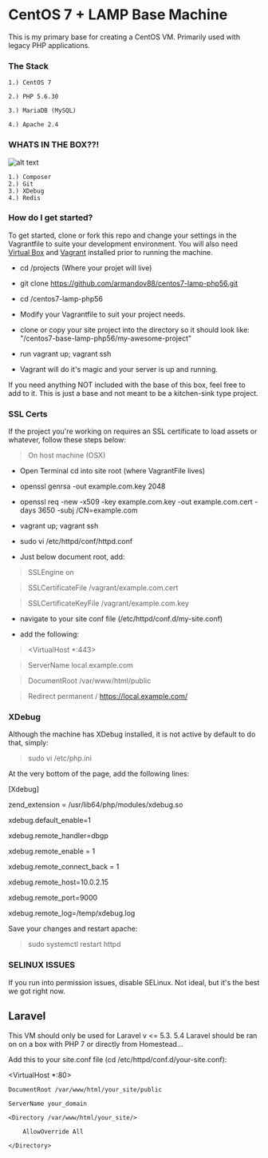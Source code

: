 # CentOS 7 + LAMP Base Machine

This is my primary base for creating a CentOS VM. Primarily used with legacy PHP applications.

### The Stack

    1.) CentOS 7
    
    2.) PHP 5.6.30

    3.) MariaDB (MySQL)

    4.) Apache 2.4

### WHATS IN THE BOX??!
![alt text](https://cnet3.cbsistatic.com/img/U2LRDk7z34-x736xlLWgn8KtCpQ=/fit-in/570x0/2017/01/14/6d8103f7-a52d-46de-98d0-56d0e9d79804/se7en.png "What's in the box??!")

    1.) Composer
    2.) Git
    3.) XDebug 
    4.) Redis

### How do I get started?

To get started, clone or fork this repo and change your settings in the Vagrantfile to suite your development environment.
You will also need [Virtual Box](https://www.virtualbox.org/wiki/Downloads) and [Vagrant](https://www.vagrantup.com/) installed prior to running the machine.

* cd /projects (Where your projet will live)

* git clone https://github.com/armandov88/centos7-lamp-php56.git

* cd /centos7-lamp-php56

* Modify your Vagrantfile to suit your project needs.

* clone or copy your site project into the directory so it should look like: "/centos7-base-lamp-php56/my-awesome-project"

* run vagrant up; vagrant ssh

* Vagrant will do it's magic and your server is up and running. 

If you need anything NOT included with the base of this box, feel free to add to it. This is just a base and not meant to be a kitchen-sink type project.

### SSL Certs

If the project you're working on requires an SSL certificate to load assets or whatever, follow these steps below:

> On host machine (OSX)
 
 * Open Terminal cd into site root (where VagrantFile lives)

 * openssl genrsa -out example.com.key 2048

 * openssl req -new -x509 -key example.com.key -out example.com.cert -days 3650 -subj /CN=example.com

 * vagrant up; vagrant ssh

 * sudo vi /etc/httpd/conf/httpd.conf

 * Just below document root, add:

 > SSLEngine on

 > SSLCertificateFile /vagrant/example.com.cert

 > SSLCertificateKeyFile /vagrant/example.com.key

 * navigate to your site conf file (/etc/httpd/conf.d/my-site.conf)

 * add the following:

 > <VirtualHost *:443>

 > ServerName local.example.com

 > DocumentRoot /var/www/html/public

 > Redirect permanent / https://local.example.com/

 > </VirtualHost>

### XDebug

Although the machine has XDebug installed, it is not active by default to do that, simply:

> sudo vi /etc/php.ini

At the very bottom of the page, add the following lines:

[Xdebug]

zend_extension = /usr/lib64/php/modules/xdebug.so

xdebug.default_enable=1

xdebug.remote_handler=dbgp

xdebug.remote_enable = 1

xdebug.remote_connect_back = 1

xdebug.remote_host=10.0.2.15

xdebug.remote_port=9000

xdebug.remote_log=/temp/xdebug.log

Save your changes and restart apache:

> sudo systemctl restart httpd


### SELINUX ISSUES

If you run into permission issues, disable SELinux. Not ideal, but it's the best we got right now.

## Laravel 

This VM should only be used for Laravel v <= 5.3. 5.4 Laravel should be ran on on a box with PHP 7 or directly from Homestead...

Add this to your site.conf file (cd /etc/httpd/conf.d/your-site.conf):

<VirtualHost *:80>

    DocumentRoot /var/www/html/your_site/public

    ServerName your_domain

    <Directory /var/www/html/your_site/>

        AllowOverride All
        
    </Directory>
</VirtualHost>